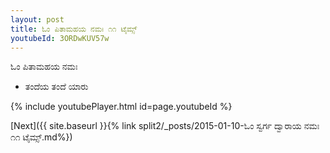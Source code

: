 ```yaml
---
layout: post
title: ಓಂ ಪಿತಾಮಹಯ ನಮಃ ೧೧ ಟೈಮ್ಸ್
youtubeId: 3ORDwKUV57w
---
```

 
 
 ಓಂ ಪಿತಾಮಹಯ ನಮಃ  
 
 -  ತಂದೆಯ ತಂದೆ ಯಾರು 
 
  
 
  
 
 
 
 
 
 


{% include youtubePlayer.html id=page.youtubeId %}
 
[Next]({{ site.baseurl }}{% link  split2/_posts/2015-01-10-ಓಂ ಸ್ವರ್ಗ ದ್ವಾರಾಯ ನಮಃ ೧೧ ಟೈಮ್ಸ್.md%})
 
